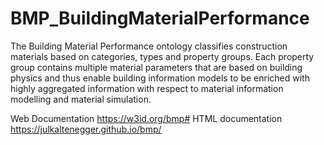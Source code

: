 # BMP_BuildingMaterialPerformance

The Building Material Performance ontology classifies construction materials based on categories, types and property groups. Each property group contains multiple material parameters that are based on building physics and thus enable building information models to be enriched with highly aggregated information with respect to material information modelling and material simulation.

Web Documentation
https://w3id.org/bmp#
HTML documentation https://julkaltenegger.github.io/bmp/ 